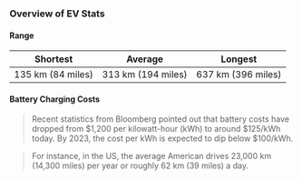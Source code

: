 ### Overview of EV Stats

#### Range

| Shortest | Average | Longest |
| :--------: | :------: | :-------: |
| 135 km (84 miles) | 313 km (194 miles) | 637 km (396 miles) |

#### Battery Charging Costs

> Recent statistics from Bloomberg pointed out that battery costs have dropped from $1,200 per kilowatt-hour (kWh) to around $125/kWh today. By 2023, the cost per kWh is expected to dip below $100/kWh.

> For instance, in the US, the average American drives 23,000 km (14,300 miles) per year or roughly 62 km (39 miles) a day.


